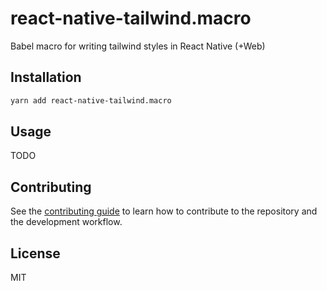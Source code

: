 # react-native-tailwind.macro

Babel macro for writing tailwind styles in React Native (+Web)

## Installation

```sh
yarn add react-native-tailwind.macro
```

## Usage

TODO

## Contributing

See the [contributing guide](CONTRIBUTING.md) to learn how to contribute to the repository and the development workflow.

## License

MIT
